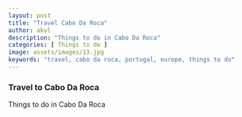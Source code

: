 ```yaml
---
layout: post
title: "Travel Cabo Da Roca"
author: akul
description: "Things to do in Cabo Da Roca"
categories: [ Things to do ]
image: assets/images/13.jpg
keywords: "travel, cabo da roca, portugal, europe, things to do"
---
```


### Travel to Cabo Da Roca

Things to do in Cabo Da Roca